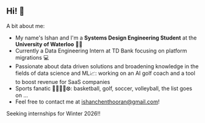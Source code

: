## Hi! 👋

A bit about me:
- My name's Ishan and I'm a **Systems Design Engineering Student** at the **University of Waterloo** ✍🏼
- Currently a Data Engineering Intern at TD Bank focusing on platform migrations 💻
- Passionate about data driven solutions and broadening knowledge in the fields of data science and ML📈: working on an AI golf coach and a tool to boost revenue for SaaS companies 
- Sports fanatic 🏀🏌🏼‍♂️⚽︎: basketball, golf, soccer, volleyball, the list goes on ...
- Feel free to contact me at ishanchenthooran@gmail.com!

Seeking internships for Winter 2026!!
